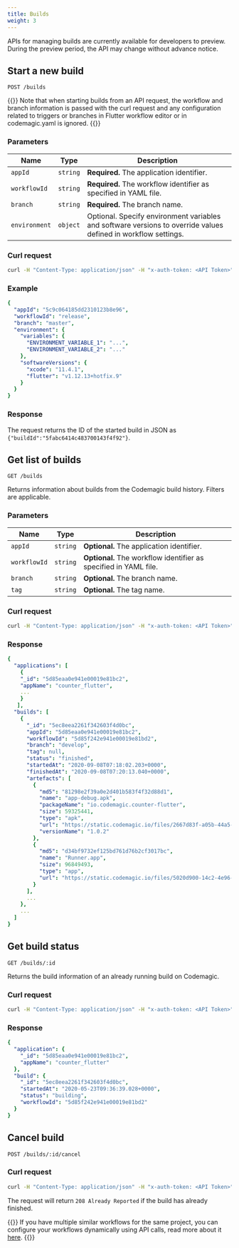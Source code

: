 ```yaml
---
title: Builds
weight: 3
---
```


APIs for managing builds are currently available for developers to preview. During the preview period, the API may change without advance notice.

## Start a new build

`POST /builds`

{{<notebox>}}
Note that when starting builds from an API request, the workflow and branch information is passed with the curl request and any configuration related to triggers or branches in Flutter workflow editor or in codemagic.yaml is ignored.
{{</notebox>}}

### Parameters

| **Name**      | **Type** | **Description** |
| ------------- | -------- | --------------- |
| `appId`       | `string` | **Required.** The application identifier. |
| `workflowId`  | `string` | **Required.** The workflow identifier as specified in YAML file. |
| `branch`      | `string` | **Required.** The branch name. |
| `environment` | `object` | Optional. Specify environment variables and software versions to override values defined in workflow settings. | 

### Curl request

```bash
curl -H "Content-Type: application/json" -H "x-auth-token: <API Token>" --data '{"appId": "<app_id>","workflowId": "<workflow_id>","branch": "<git_branch_name>"}' https://api.codemagic.io/builds
```

### Example

```yaml
{
  "appId": "5c9c064185dd2310123b8e96",
  "workflowId": "release",
  "branch": "master",
  "environment": {
    "variables": {
      "ENVIRONMENT_VARIABLE_1": "...",
      "ENVIRONMENT_VARIABLE_2": "..."
    },
    "softwareVersions": {
      "xcode": "11.4.1",
      "flutter": "v1.12.13+hotfix.9"
    }
  }
}
```

### Response

The request returns the ID of the started build in JSON as `{"buildId":"5fabc6414c483700143f4f92"}`.


## Get list of builds

`GET /builds`

Returns information about builds from the Codemagic build history. Filters are applicable.

### Parameters

| **Name**      | **Type** | **Description** |
| ------------- | -------- | --------------- |
| `appId`       | `string` | **Optional.** The application identifier. |
| `workflowId`  | `string` | **Optional.** The workflow identifier as specified in YAML file. |
| `branch`      | `string` | **Optional.** The branch name. |
| `tag`         | `string` | **Optional.** The tag name. |

### Curl request

```bash
curl -H "Content-Type: application/json" -H "x-auth-token: <API Token>" --request GET https://api.codemagic.io/builds?appId=<app_id>&workflowId=<workflow_id>&branch=<branch_name>&tag=<tag_name>
```

### Response

```yaml
{
  "applications": [
    {
    "_id": "5d85eaa0e941e00019e81bc2",
    "appName": "counter_flutter",
    ...
    }
   ],
  "builds": [
    {
      "_id": "5ec8eea2261f342603f4d0bc",
      "appId": "5d85eaa0e941e00019e81bc2",
      "workflowId": "5d85f242e941e00019e81bd2",
      "branch": "develop",
      "tag": null,
      "status": "finished",
      "startedAt": "2020-09-08T07:18:02.203+0000",
      "finishedAt": "2020-09-08T07:20:13.040+0000",
      "artefacts": [
        {
          "md5": "81298e2f39a0e2d401b583f4f32d88d1",
          "name": "app-debug.apk",
          "packageName": "io.codemagic.counter-flutter",
          "size": 59325441,
          "type": "apk",
          "url": "https://static.codemagic.io/files/2667d83f-a05b-44a5-8839-51fd4b05e7ce/d44b59f6-ebe9-4ca5-80ee-86ce372790ee/app-debug.apk",
          "versionName": "1.0.2"
        },
        {
          "md5": "d34bf9732ef125bd761d76b2cf3017bc",
          "name": "Runner.app",
          "size": 96849493,
          "type": "app",
          "url": "https://static.codemagic.io/files/5020d900-14c2-4e96-9c95-93869e1e2d2f/0ec3367c-704e-4d36-895b-6b3944e43113/Runner.app"
        }
      ],
      ...
    },
    ...
  ]
}
```

## Get build status

`GET /builds/:id`

Returns the build information of an already running build on Codemagic.

### Curl request

```bash
curl -H "Content-Type: application/json" -H "x-auth-token: <API Token>" --request GET https://api.codemagic.io/builds/<build_id>
```

### Response

```yaml
{
  "application": {
    "_id": "5d85eaa0e941e00019e81bc2",
    "appName": "counter_flutter"
  },
  "build": {
    "_id": "5ec8eea2261f342603f4d0bc",
    "startedAt": "2020-05-23T09:36:39.028+0000",
    "status": "building",
    "workflowId": "5d85f242e941e00019e81bd2"
  }
}
```

## Cancel build

`POST /builds/:id/cancel`

### Curl request

```bash
curl -H "Content-Type: application/json" -H "x-auth-token: <API Token>" --request POST https://api.codemagic.io/builds/<build_id>/cancel
```

The request will return `208 Already Reported` if the build has already finished.

{{<notebox>}}
If you have multiple similar workflows for the same project, you can configure your workflows dynamically using API calls, read more about it <a href="https://blog.codemagic.io/dynamic-workflows-with-codemagic-api/" target="_blank" onclick="sendGtag('Link_in_docs_clicked','dynamic-workflows-with-codemagic-api')">here</a>.
{{</notebox>}}
